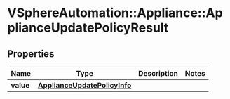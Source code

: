 # VSphereAutomation::Appliance::ApplianceUpdatePolicyResult

## Properties
Name | Type | Description | Notes
------------ | ------------- | ------------- | -------------
**value** | [**ApplianceUpdatePolicyInfo**](ApplianceUpdatePolicyInfo.md) |  | 


